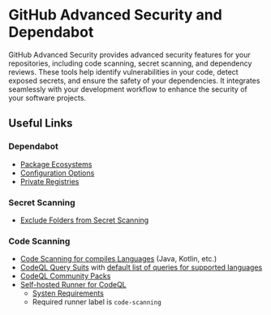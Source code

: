 # GitHub Advanced Security and Dependabot

GitHub Advanced Security provides advanced security features for your repositories, including code scanning, secret scanning, and dependency reviews. These tools help identify vulnerabilities in your code, detect exposed secrets, and ensure the safety of your dependencies. It integrates seamlessly with your development workflow to enhance the security of your software projects.

## Useful Links

### Dependabot

- [Package Ecosystems](https://docs.github.com/en/enterprise-cloud@latest/code-security/dependabot/dependabot-version-updates/configuration-options-for-the-dependabot.yml-file#package-ecosystem)
- [Configuration Options](https://docs.github.com/en/enterprise-cloud@latest/code-security/dependabot/dependabot-version-updates/configuration-options-for-the-dependabot.yml-file#package-ecosystem)
- [Private Registries](https://docs.github.com/en/enterprise-cloud@latest/code-security/dependabot/dependabot-version-updates/configuration-options-for-the-dependabot.yml-file#configuration-options-for-private-registries)

### Secret Scanning

- [Exclude Folders from Secret Scanning](https://docs.github.com/en/enterprise-cloud@latest/code-security/secret-scanning/using-advanced-secret-scanning-and-push-protection-features/excluding-folders-and-files-from-secret-scanning)

### Code Scanning

- [Code Scanning for compiles Languages](https://docs.github.com/en/enterprise-cloud@latest/code-security/code-scanning/creating-an-advanced-setup-for-code-scanning/codeql-code-scanning-for-compiled-languages) (Java, Kotlin, etc.)
- [CodeQL Query Suits](https://docs.github.com/en/enterprise-cloud@latest/code-security/code-scanning/managing-your-code-scanning-configuration/codeql-query-suites) with [default list of queries for supported languages](https://docs.github.com/en/enterprise-cloud@latest/code-security/code-scanning/managing-your-code-scanning-configuration/codeql-query-suites#query-lists-for-the-default-query-suites)
- [CodeQL Community Packs](https://github.com/GitHubSecurityLab/CodeQL-Community-Packs)
- [Self-hosted Runner for CodeQL](https://docs.github.com/en/enterprise-cloud@latest/admin/managing-code-security/managing-github-advanced-security-for-your-enterprise/configuring-code-scanning-for-your-appliance)
  - [Systen Requirements](https://codeql.github.com/docs/codeql-overview/system-requirements/)
  - Required runner label is `code-scanning`
